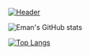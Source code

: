 [![Header](https://www.paragyte.com/img/React_Banner.png "Header")](https://emanbau.me)

![Eman's GitHub stats](https://github-readme-stats.vercel.app/api?username=emanbau&show_icons=true&theme=nightowl)


[![Top Langs](https://github-readme-stats-ruby-one.vercel.app/api/top-langs/?username=emanbau&theme=nightowl)](https://github.com/anuraghazra/github-readme-stats)
